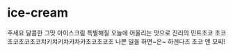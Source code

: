 # ice-cream
주세요 달콤한 그맛 아이스크림
특별해질 오늘에 어울리는 맛으로
진리의 민트초코
초코초코초코초코치키치키차카차카초코초코초 나쁜 일을 하면~은~
하겐다즈 초코 앤 모찌!
